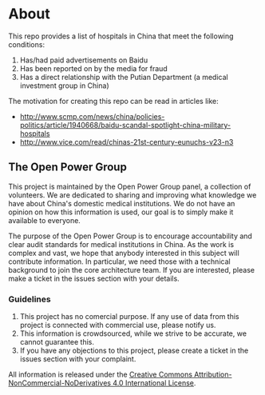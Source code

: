 # About

This repo provides a list of hospitals in China that meet the following conditions:

1. Has/had paid advertisements on Baidu
2. Has been reported on by the media for fraud
3. Has a direct relationship with the Putian Department (a medical investment group in China)

The motivation for creating this repo can be read in articles like:

* http://www.scmp.com/news/china/policies-politics/article/1940668/baidu-scandal-spotlight-china-military-hospitals
* http://www.vice.com/read/chinas-21st-century-eunuchs-v23-n3

## The Open Power Group

This project is maintained by the Open Power Group panel, a collection of volunteers. We are dedicated to sharing and improving what knowledge we have about China's domestic medical institutions. We do not have an opinion on how this information is used, our goal is to simply make it available to everyone.

The purpose of the Open Power Group is to encourage accountability and clear audit standards for medical institutions in China. As the work is complex and vast, we hope that anybody interested in this subject will contribute information. In particular, we need those with a technical background to join the core architecture team. If you are interested, please make a ticket in the issues section with your details.

### Guidelines

1. This project has no comercial purpose. If any use of data from this project is connected with commercial use, please notify us.
2. This information is crowdsourced, while we strive to be accurate, we cannot guarantee this.
3. If you have any objections to this project, please create a ticket in the issues section with your complaint.

All information is released under the <a rel="license" href="http://creativecommons.org/licenses/by-nc-nd/4.0/">Creative Commons Attribution-NonCommercial-NoDerivatives 4.0 International License</a>.